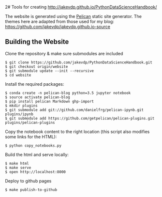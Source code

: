 2# Tools for creating http://jakevdp.github.io/PythonDataScienceHandbook/

The website is generated using the [Pelican](http://docs.getpelican.com/) static site generator.
The themes here are adapted from those used for my blog: https://github.com/jakevdp/jakevdp.github.io-source

## Building the Website

Clone the repository & make sure submodules are included

```
$ git clone https://github.com/jakevdp/PythonDataScienceHandbook.git
$ git checkout origin/website
$ git submodule update --init --recursive
$ cd website
```

Install the required packages:

```
$ conda create -n pelican-blog python=3.5 jupyter notebook
$ source activate pelican-blog
$ pip install pelican Markdown ghp-import
$ mkdir plugins
$ git submodule add git://github.com/danielfrg/pelican-ipynb.git plugins/ipynb
$ git submodule add https://github.com/getpelican/pelican-plugins.git plugins/pelican-plugins
```

Copy the notebook content to the right location (this script also modifies some links for the HTML):
```
$ python copy_notebooks.py
```

Build the html and serve locally:

```
$ make html
$ make serve
$ open http://localhost:8000
```

Deploy to github pages

```
$ make publish-to-github
```
